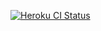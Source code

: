 [![Heroku CI Status](https://dodorightnow.herokuapp.com/last.svg)](https://dashboard.heroku.com/pipelines/6e3ddb39-dad8-4d01-8946-5950258c96dc/tests)
